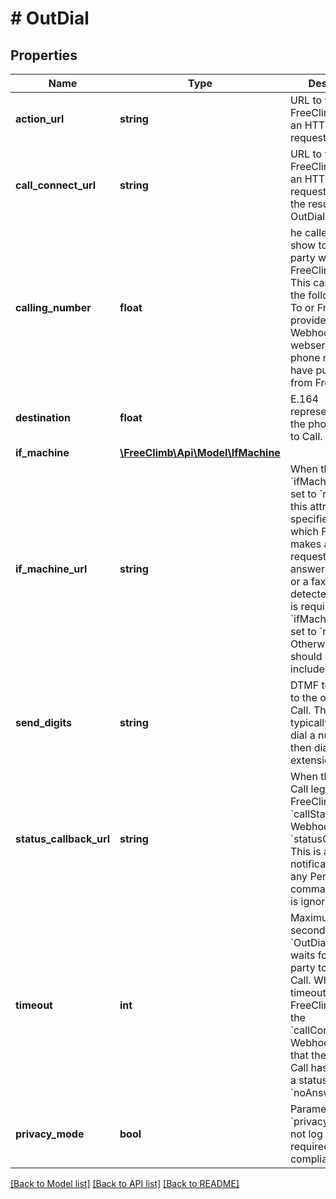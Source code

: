# # OutDial

## Properties

Name | Type | Description | Notes
------------ | ------------- | ------------- | -------------
**action_url** | **string** | URL to which FreeClimb sends an HTTP POST request. |
**call_connect_url** | **string** | URL to which FreeClimb makes an HTTP POST request informing the result of the OutDial. |
**calling_number** | **float** | he caller ID to show to the called party when FreeClimb calls. This can be one of the following: The To or From number provided in the first Webhook to your webserver. Any phone number you have purchased from FreeClimb. |
**destination** | **float** | E.164 representation of the phone number to Call. |
**if_machine** | [**\FreeClimb\Api\Model\IfMachine**](IfMachine.md) |  | [optional]
**if_machine_url** | **string** | When the &#x60;ifMachine&#x60; flag is set to &#x60;redirect&#x60;, this attribute specifies a URL to which FreeClimb makes a POST request when an answering machine or a fax machine is detected. This URL is required if the &#x60;ifMachine&#x60; flag is set to &#x60;redirect&#x60;. Otherwise, it should not be included. | [optional]
**send_digits** | **string** | DTMF tones to play to the outdialed Call. This is typically used to dial a number and then dial an extension. | [optional]
**status_callback_url** | **string** | When the outdialed Call leg terminates, FreeClimb sends a &#x60;callStatus&#x60; Webhook to the &#x60;statusCallbackUrl&#x60;. This is a notification only; any PerCL command returned is ignored. | [optional]
**timeout** | **int** | Maximum time in seconds the &#x60;OutDial&#x60; command waits for the called party to answer the Call. When a timeout occurs, FreeClimb invokes the &#x60;callConnectUrl&#x60; Webhook to report that the out-dialed Call has ended with a status of &#x60;noAnswer&#x60;. | [optional]
**privacy_mode** | **bool** | Parameter &#x60;privacyMode&#x60; will not log the &#x60;text&#x60; as required by PCI compliance. | [optional]

[[Back to Model list]](../../README.md#models) [[Back to API list]](../../README.md#endpoints) [[Back to README]](../../README.md)
